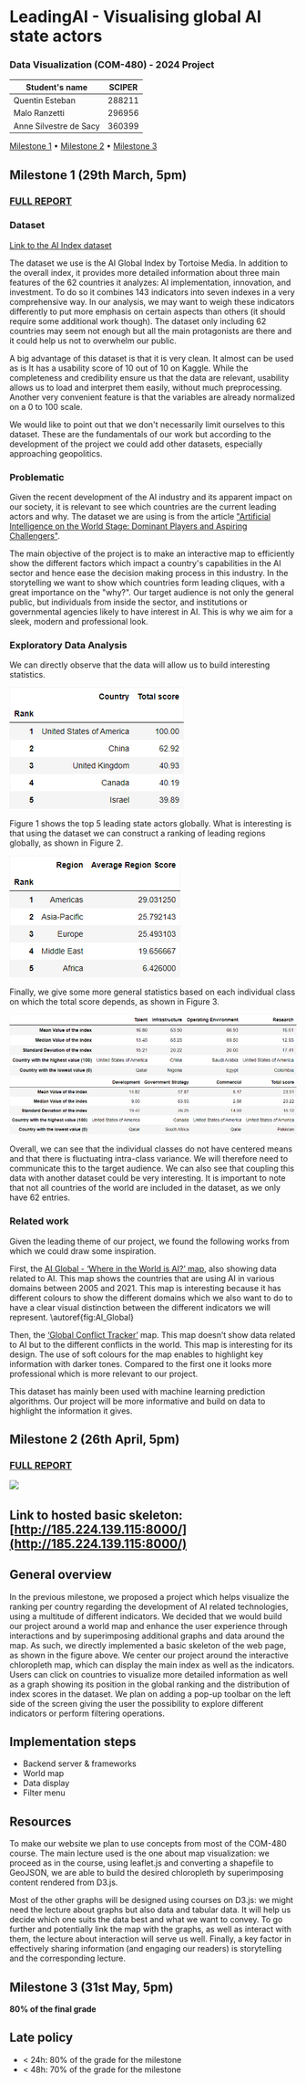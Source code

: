 # LeadingAI - Visualising global AI state actors
### Data Visualization (COM-480) - 2024 Project

| Student's name | SCIPER |
|---|---|
| Quentin Esteban | 288211 |
| Malo Ranzetti | 296956 |
| Anne Silvestre de Sacy| 360399|


[Milestone 1](#milestone-1) • [Milestone 2](#milestone-2) • [Milestone 3](#milestone-3)

## Milestone 1 (29th March, 5pm)

### [FULL REPORT](milestone-1/Data_Visualization_Milestone_1.pdf)

### Dataset

[Link to the AI Index dataset](https://www.kaggle.com/datasets/katerynameleshenko/ai-index)

The dataset we use is the AI Global Index by Tortoise Media. In addition to the overall index, it provides more detailed information about three main features of the 62 countries it analyzes: AI implementation, innovation, and investment. To do so it combines 143 indicators into seven indexes in a very comprehensive way. In our analysis, we may want to weigh these indicators differently to put more emphasis on certain aspects than others (it should require some additional work though). The dataset only including 62 countries may seem not enough but all the main protagonists are there and it could help us not to overwhelm our public.

A big advantage of this dataset is that it is very clean. It almost can be used as is It has a usability score of 10 out of 10 on Kaggle. While the completeness and credibility ensure us that the data are relevant, usability allows us to load and interpret them easily, without much preprocessing. Another very convenient feature is that the variables are already normalized on a 0 to 100 scale.

We would like to point out that we don't necessarily limit ourselves to this dataset. These are the fundamentals of our work but according to the development of the project we could add other datasets, especially approaching geopolitics.

### Problematic

Given the recent development of the AI industry and its apparent impact on our society, it is relevant to see which countries are the current leading actors and why. The dataset we are using is from the article ["Artificial Intelligence on the World Stage: Dominant Players and Aspiring Challengers"](https://intersog.com/blog/ai-dominant-players-and-aspiring-challengers/).

The main objective of the project is to make an interactive map to efficiently show the different factors which impact a country's capabilities in the AI sector and hence ease the decision making process in this industry. In the storytelling we want to show which countries form leading cliques, with a great importance on the "why?". Our target audience is not only the general public, but individuals from inside the sector, and institutions or governmental agencies likely to have interest in AI. This is why we aim for a sleek, modern and professional look.

### Exploratory Data Analysis

We can directly observe that the data will allow us to build interesting statistics. 

![Figure 1](milestone-1/preliminary-data-analysis/top_5_countries.png)

Figure 1 shows the top 5 leading state actors globally. What is interesting is that using the dataset we can construct a ranking of leading regions globally, as shown in Figure 2. 

![Figure 2](milestone-1/preliminary-data-analysis/ranked_regions.png)

Finally, we give some more general statistics based on each individual class on which the total score depends, as shown in Figure 3.

![Figure 3a](milestone-1/preliminary-data-analysis/table1.png)
![Figure 3b](milestone-1/preliminary-data-analysis/table2.png)

Overall, we can see that the individual classes do not have centered means and that there is fluctuating intra-class variance. We will therefore need to communicate this to the target audience. We can also see that coupling this data with another dataset could be very interesting. It is important to note that not all countries of the world are included in the dataset, as we only have 62 entries.

### Related work

Given the leading theme of our project, we found the following works from which we could draw some inspiration.

First, the [AI Global - ‘Where in the World is AI?’ map](https://map.ai-global.org/), also showing data related to AI. This map shows the countries that are using AI in various domains between 2005 and 2021. This map is interesting because it has different colours to show the different domains which we also want to do to have a clear visual distinction between the different indicators we will represent. \autoref{fig:AI_Global}


Then, the [‘Global Conflict Tracker’](https://www.cfr.org/global-conflict-tracker) map. This map doesn’t show data related to AI but to the different conflicts in the world. This map is interesting for its design. The use of soft colours for the map enables to highlight key information with darker tones. Compared to the first one it looks more professional which is more relevant to our project.

This dataset has mainly been used with machine learning prediction algorithms. Our project will be more informative and build on data to highlight the information it gives.

## Milestone 2 (26th April, 5pm)

### [FULL REPORT](milestone-2/Data_Visualization_Milestone_2.pdf)

[<img src='https://github.com/com-480-data-visualization/com-480-project-leadingAI/blob/milestone2/milestone-2/fig1.png?raw=true'>](http://185.224.139.115:8000/)

## Link to hosted basic skeleton: [http://185.224.139.115:8000/](http://185.224.139.115:8000/)

## General overview

In the previous milestone, we proposed a project which helps visualize the ranking per country regarding the development of AI related technologies, using a multitude of different indicators. We decided that we would build our project around a world map and enhance the user experience through interactions and by superimposing additional graphs and data around the map. As such, we directly implemented a basic skeleton of the web page, as shown in the figure above. 
We center our project around the interactive chloropleth map, which can display the main index as well as the indicators. Users can click on countries to visualize more detailed information as well as a graph showing its position in the global ranking and the distribution of index scores in the dataset. We plan on adding a pop-up toolbar on the left side of the screen giving the user the possibility to explore different indicators or perform filtering operations.


## Implementation steps

- Backend server & frameworks
- World map
- Data display
- Filter menu


## Resources
To make our website we plan to use concepts from most of the COM-480 course. The main lecture used is the one about map visualization: we proceed as in the course, using leaflet.js and converting a shapefile to GeoJSON, we are able to build the desired chloropleth by superimposing content rendered from D3.js.

Most of the other graphs will be designed using courses on D3.js: we might need the lecture about graphs but also data and tabular data. It will help us decide which one suits the data best and what we want to convey. To go further and potentially link the map with the graphs, as well as interact with them, the lecture about interaction will serve us well. Finally, a key factor in effectively sharing information (and engaging our readers) is storytelling and the corresponding lecture. 



## Milestone 3 (31st May, 5pm)

**80% of the final grade**


## Late policy

- < 24h: 80% of the grade for the milestone
- < 48h: 70% of the grade for the milestone

